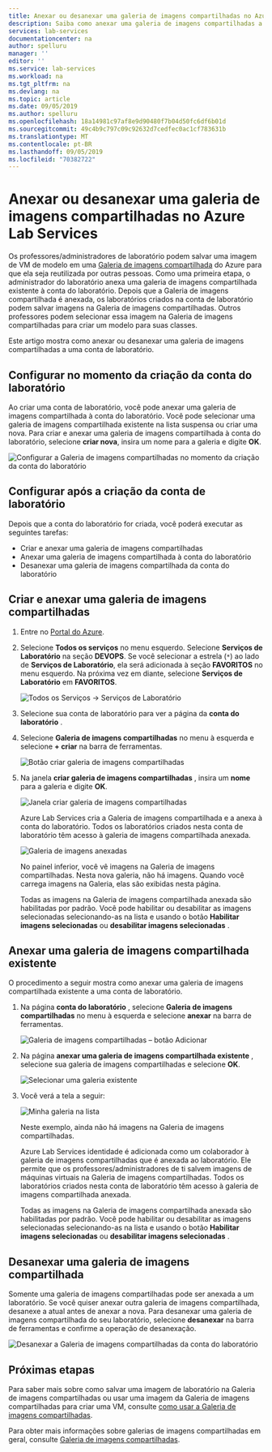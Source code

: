 ```yaml
---
title: Anexar ou desanexar uma galeria de imagens compartilhadas no Azure Lab Services | Microsoft Docs
description: Saiba como anexar uma galeria de imagens compartilhadas a um laboratório no Azure Lab Services.
services: lab-services
documentationcenter: na
author: spelluru
manager: ''
editor: ''
ms.service: lab-services
ms.workload: na
ms.tgt_pltfrm: na
ms.devlang: na
ms.topic: article
ms.date: 09/05/2019
ms.author: spelluru
ms.openlocfilehash: 18a14981c97af8e9d90480f7b04d50fc6df6b01d
ms.sourcegitcommit: 49c4b9c797c09c92632d7cedfec0ac1cf783631b
ms.translationtype: MT
ms.contentlocale: pt-BR
ms.lasthandoff: 09/05/2019
ms.locfileid: "70382722"
---
```

# <a name="attach-or-detach-a-shared-image-gallery-in-azure-lab-services"></a>Anexar ou desanexar uma galeria de imagens compartilhadas no Azure Lab Services
Os professores/administradores de laboratório podem salvar uma imagem de VM de modelo em uma [Galeria de imagens compartilhada](../../virtual-machines/windows/shared-image-galleries.md) do Azure para que ela seja reutilizada por outras pessoas. Como uma primeira etapa, o administrador do laboratório anexa uma galeria de imagens compartilhada existente à conta do laboratório. Depois que a Galeria de imagens compartilhada é anexada, os laboratórios criados na conta de laboratório podem salvar imagens na Galeria de imagens compartilhadas. Outros professores podem selecionar essa imagem na Galeria de imagens compartilhadas para criar um modelo para suas classes. 

Este artigo mostra como anexar ou desanexar uma galeria de imagens compartilhadas a uma conta de laboratório. 

## <a name="configure-at-the-time-of-lab-account-creation"></a>Configurar no momento da criação da conta do laboratório
Ao criar uma conta de laboratório, você pode anexar uma galeria de imagens compartilhada à conta do laboratório. Você pode selecionar uma galeria de imagens compartilhada existente na lista suspensa ou criar uma nova. Para criar e anexar uma galeria de imagens compartilhada à conta do laboratório, selecione **criar nova**, insira um nome para a galeria e digite **OK**. 

![Configurar a Galeria de imagens compartilhadas no momento da criação da conta do laboratório](../media/how-to-use-shared-image-gallery/new-lab-account.png)

## <a name="configure-after-the-lab-account-is-created"></a>Configurar após a criação da conta de laboratório
Depois que a conta do laboratório for criada, você poderá executar as seguintes tarefas:

- Criar e anexar uma galeria de imagens compartilhadas
- Anexar uma galeria de imagens compartilhada à conta do laboratório
- Desanexar uma galeria de imagens compartilhada da conta do laboratório

## <a name="create-and-attach-a-shared-image-gallery"></a>Criar e anexar uma galeria de imagens compartilhadas
1. Entre no [Portal do Azure](https://portal.azure.com).
2. Selecione **Todos os serviços** no menu esquerdo. Selecione **Serviços de Laboratório** na seção **DEVOPS**. Se você selecionar a estrela (`*`) ao lado de **Serviços de Laboratório**, ela será adicionada à seção **FAVORITOS** no menu esquerdo. Na próxima vez em diante, selecione **Serviços de Laboratório** em **FAVORITOS**.

    ![Todos os Serviços -> Serviços de Laboratório](../media/tutorial-setup-lab-account/select-lab-accounts-service.png)
3. Selecione sua conta de laboratório para ver a página da **conta do laboratório** . 
4. Selecione **Galeria de imagens compartilhadas** no menu à esquerda e selecione **+ criar** na barra de ferramentas.  

    ![Botão criar galeria de imagens compartilhadas](../media/how-to-use-shared-image-gallery/new-shared-image-gallery-button.png)
5. Na janela **criar galeria de imagens compartilhadas** , insira um **nome** para a galeria e digite **OK**. 

    ![Janela criar galeria de imagens compartilhadas](../media/how-to-use-shared-image-gallery/create-shared-image-gallery-window.png)

    Azure Lab Services cria a Galeria de imagens compartilhada e a anexa à conta do laboratório. Todos os laboratórios criados nesta conta de laboratório têm acesso à galeria de imagens compartilhada anexada. 

    ![Galeria de imagens anexadas](../media/how-to-use-shared-image-gallery/image-gallery-in-list.png)

    No painel inferior, você vê imagens na Galeria de imagens compartilhadas. Nesta nova galeria, não há imagens. Quando você carrega imagens na Galeria, elas são exibidas nesta página.     

    Todas as imagens na Galeria de imagens compartilhada anexada são habilitadas por padrão. Você pode habilitar ou desabilitar as imagens selecionadas selecionando-as na lista e usando o botão **Habilitar imagens selecionadas** ou **desabilitar imagens selecionadas** .

## <a name="attach-an-existing-shared-image-gallery"></a>Anexar uma galeria de imagens compartilhada existente
O procedimento a seguir mostra como anexar uma galeria de imagens compartilhada existente a uma conta de laboratório. 

1. Na página **conta do laboratório** , selecione **Galeria de imagens compartilhadas** no menu à esquerda e selecione **anexar** na barra de ferramentas. 

    ![Galeria de imagens compartilhadas – botão Adicionar](../media/how-to-use-shared-image-gallery/sig-attach-button.png)
5. Na página **anexar uma galeria de imagens compartilhada existente** , selecione sua galeria de imagens compartilhadas e selecione **OK**.

    ![Selecionar uma galeria existente](../media/how-to-use-shared-image-gallery/select-image-gallery.png)
6. Você verá a tela a seguir: 

    ![Minha galeria na lista](../media/how-to-use-shared-image-gallery/my-gallery-in-list.png)
    
    Neste exemplo, ainda não há imagens na Galeria de imagens compartilhadas.

    Azure Lab Services identidade é adicionada como um colaborador à galeria de imagens compartilhadas que é anexada ao laboratório. Ele permite que os professores/administradores de ti salvem imagens de máquinas virtuais na Galeria de imagens compartilhadas. Todos os laboratórios criados nesta conta de laboratório têm acesso à galeria de imagens compartilhada anexada. 

    Todas as imagens na Galeria de imagens compartilhada anexada são habilitadas por padrão. Você pode habilitar ou desabilitar as imagens selecionadas selecionando-as na lista e usando o botão **Habilitar imagens selecionadas** ou **desabilitar imagens selecionadas** . 

## <a name="detach-a-shared-image-gallery"></a>Desanexar uma galeria de imagens compartilhada
Somente uma galeria de imagens compartilhadas pode ser anexada a um laboratório. Se você quiser anexar outra galeria de imagens compartilhada, desanexe a atual antes de anexar a nova. Para desanexar uma galeria de imagens compartilhada do seu laboratório, selecione **desanexar** na barra de ferramentas e confirme a operação de desanexação. 

![Desanexar a Galeria de imagens compartilhadas da conta do laboratório](../media/how-to-use-shared-image-gallery/detach.png)

## <a name="next-steps"></a>Próximas etapas
Para saber mais sobre como salvar uma imagem de laboratório na Galeria de imagens compartilhadas ou usar uma imagem da Galeria de imagens compartilhadas para criar uma VM, consulte [como usar a Galeria de imagens compartilhadas](how-to-use-shared-image-gallery.md).

Para obter mais informações sobre galerias de imagens compartilhadas em geral, consulte [Galeria de imagens compartilhadas](../../virtual-machines/windows/shared-image-galleries.md).
